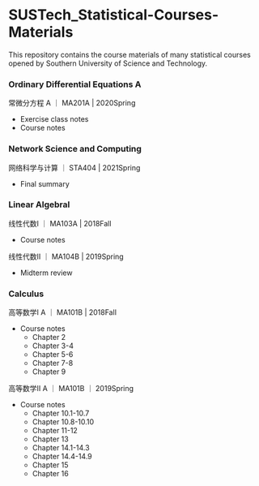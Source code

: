 # SUSTech_Statistical-Courses-Materials

This repository contains the course materials of many statistical courses opened by Southern University of Science and Technology.

### Ordinary Differential Equations A
常微分方程 A ｜ MA201A | 2020Spring
- Exercise class notes
- Course notes
  

### Network Science and Computing
网络科学与计算 ｜ STA404 | 2021Spring
- Final summary
  

### Linear Algebral
线性代数I ｜ MA103A | 2018Fall
- Course notes

线性代数II ｜ MA104B | 2019Spring
- Midterm review


### Calculus
高等数学I A ｜ MA101B | 2018Fall
- Course notes
  - Chapter 2
  - Chapter 3-4
  - Chapter 5-6
  - Chapter 7-8
  - Chapter 9

高等数学II A ｜ MA101B ｜ 2019Spring
- Course notes
  - Chapter 10.1-10.7
  - Chapter 10.8-10.10
  - Chapter 11-12
  - Chapter 13
  - Chapter 14.1-14.3
  - Chapter 14.4-14.9
  - Chapter 15
  - Chapter 16
